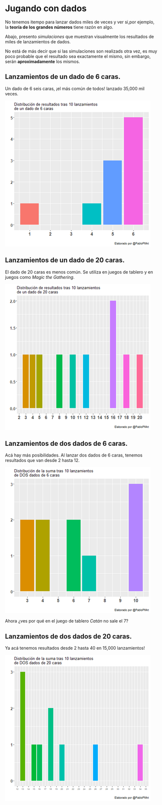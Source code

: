 # Jugando con dados
No tenemos itempo para lanzar dados miles de veces y ver si,por ejemplo, la **teoría de los grandes números** tiene razón en algo.

Abajo, presento *simulaciones* que muestran visualmente los resultados de miles de lanzamientos de dados.

No está de más decir que si las simulaciones son realizads otra vez, es muy poco probable que el resultado sea exactamente el mismo, sin embargo, serán **aproximadamente** los mismos.

## Lanzamientos de un dado de 6 caras.
Un dado de 6 seis caras, ¡el más común de todos! lanzado 35,000 mil veces.

![](https://github.com/PabloDataLib/Simulaciones_dados/blob/master/Dado_6_caras.gif)

## Lanzamientos de un dado de 20 caras.
El dado de 20 caras es menos común. Se utiliza en juegos de tablero y en juegos como *Magic the Gathering*.

![](https://github.com/PabloDataLib/Simulaciones_dados/blob/master/Dado_20_caras.gif)

## Lanzamientos de dos dados de 6 caras.
Acá hay más posibilidades. Al lanzar dos dados de 6 caras, tenemos resultados que van desde 2 hasta 12.

![](https://github.com/PabloDataLib/Simulaciones_dados/blob/master/2_Dados_6_caras.gif)

Ahora ¿ves por qué en el juego de tablero *Catán* no sale el 7?

## Lanzamientos de dos dados de 20 caras.
Ya acá tenemos resultados desde 2 hasta 40 en 15,000 lanzamientos!

![](https://github.com/PabloDataLib/Simulaciones_dados/blob/master/2_Dados_20_caras.gif)
